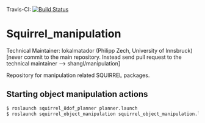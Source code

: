 Travis-CI: [![Build Status](https://travis-ci.org/squirrel-project/squirrel_manipulation.svg?branch=indigo_dev)](https://travis-ci.org/squirrel-project/squirrel_manipulation)

Squirrel_manipulation
=====================

Technical Maintainer: lokalmatador (Philipp Zech, University of Innsbruck)
[never commit to the main repository. Instead send pull request to the technical maintainer --> shangl/manipulation]

Repository for manipulation related SQUIRREL packages.

## Starting object manipulation actions

```bash 
$ roslaunch squirrel_8dof_planner planner.launch
$ roslaunch squirrel_object_manipulation squirrel_object_manipulation.launch
``` 

